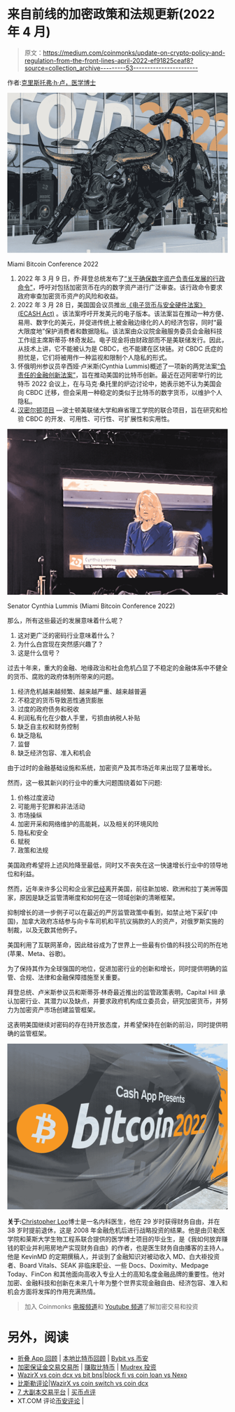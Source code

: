 # 来自前线的加密政策和法规更新(2022 年 4 月)

> 原文：<https://medium.com/coinmonks/update-on-crypto-policy-and-regulation-from-the-front-lines-april-2022-ef91825ceaf8?source=collection_archive---------53----------------------->

作者:[克里斯托弗·h·卢，医学博士](http://www.drchrisloomdphd.com)

![](img/28bcf3906222be52c5dbc6fb69f61b9b.png)

Miami Bitcoin Conference 2022

1.  2022 年 3 月 9 日，乔·拜登总统发布了[“关于确保数字资产负责任发展的行政命令”](https://www.whitehouse.gov/briefing-room/presidential-actions/2022/03/09/executive-order-on-ensuring-responsible-development-of-digital-assets/)，呼吁对包括加密货币在内的数字资产进行广泛审查。该行政命令要求政府审查加密货币资产的风险和收益。
2.  2022 年 3 月 28 日，美国国会议员推出[《电子货币与安全硬件法案》(ECASH Act)](https://ecashact.us/) 。该法案呼吁开发美元的电子版本。该法案旨在推动一种方便、易用、数字化的美元，并促进传统上被金融边缘化的人的经济包容，同时“最大限度地”保护消费者和数据隐私。该法案由众议院金融服务委员会金融科技工作组主席斯蒂芬·林奇发起。电子现金将由财政部而不是美联储发行。因此，从技术上讲，它不能被认为是 CBDC，也不能建在区块链。对 CBDC 氏症的担忧是，它们将被用作一种监视和限制个人隐私的形式。
3.  怀俄明州参议员辛西娅·卢米斯(Cynthia Lummis)概述了一项新的两党法案[“负责任的金融创新法案”](https://decrypt.co/94834/bill-bitcoin-senator-lummis-alter-capital-gains-landscape-crypto)，旨在推动美国的比特币创新。最近在迈阿密举行的比特币 2022 会议上，在与马克·桑托里的炉边讨论中，她表示她不认为美国会向 CBDC 迁移，但会采用一种稳定的类似于比特币的数字货币，以维护个人隐私。
4.  [汉密尔顿项目](https://www.bostonfed.org/publications/one-time-pubs/project-hamilton-phase-1-executive-summary.aspx) —波士顿美联储大学和麻省理工学院的联合项目，旨在研究和检验 CBDC 的开发、可用性、可行性、可扩展性和实用性。

![](img/0ef0b10a75dab5c43ff8be68f8aa4b25.png)

Senator Cynthia Lummis (Miami Bitcoin Conference 2022)

那么，所有这些最近的发展意味着什么呢？

1.  这对更广泛的密码行业意味着什么？
2.  为什么白宫现在突然感兴趣了？
3.  这是什么信号？

过去十年来，重大的金融、地缘政治和社会危机凸显了不稳定的金融体系中不健全的货币、腐败的政府体制所带来的问题。

1.  经济危机越来越频繁、越来越严重、越来越普遍
2.  不稳定的货币导致恶性通货膨胀
3.  过度的政府债务和税收
4.  利润私有化在少数人手里，亏损由纳税人补贴
5.  缺乏自主权和财务控制
6.  缺乏隐私
7.  监督
8.  缺乏经济包容、准入和机会

由于过时的金融基础设施和系统，加密资产及其市场近年来出现了显著增长。

然而，这一极其新兴的行业中的重大问题围绕着如下问题:

1.  价格过度波动
2.  可能用于犯罪和非法活动
3.  市场操纵
4.  加密开采和网络维护的高能耗，以及相关的环境风险
5.  隐私和安全
6.  赋税
7.  政策和法规

美国政府希望将上述风险降至最低，同时又不丧失在这一快速增长行业中的领导地位和利益。

然而，近年来许多公司和企业家[已经](https://thecryptobasic.com/2022/04/16/ripple-ceo-more-and-more-talent-and-investment-leaving-u-s-because-of-not-clearer-crypto-laws/)离开美国，前往新加坡、欧洲和拉丁美洲等国家，原因是缺乏监管清晰度和如何在这一领域创新的清晰框架。

抑制增长的进一步例子可以在最近的严厉监管政策中看到，如禁止地下采矿(中国)，加拿大政府冻结参与向卡车司机和平抗议捐款的人的资产，对俄罗斯实施的制裁，以及无数其他例子。

美国利用了互联网革命，因此硅谷成为了世界上一些最有价值的科技公司的所在地(苹果、Meta、谷歌)。

为了保持其作为全球强国的地位，促进加密行业的创新和增长，同时提供明确的监管、合规、法律和金融保障措施至关重要。

拜登总统、卢米斯参议员和斯蒂芬·林奇最近推出的监管政策表明，Capital Hill 承认加密行业、其潜力以及缺点，并要求政府机构成立委员会，研究加密货币，并努力为加密资产市场创建监管框架。

这表明美国继续对密码的存在持开放态度，并希望保持在创新的前沿，同时提供明确的监管框架。

![](img/1fb9c9993849b9073bd9f284e8066308.png)

**关于:**[Christopher Loo](http://www.drchrisloomdphd.com)博士是一名内科医生，他在 29 岁时获得财务自由，并在 38 岁时提前退休，这是 2008 年金融危机后进行战略投资的结果。他是由贝勒医学院和莱斯大学生物工程系联合提供的医学博士项目的毕业生，是《我如何放弃赚钱的职业并利用房地产实现财务自由》的作者，也是医生财务自由播客的主持人。他是 KevinMD 的定期撰稿人，并谈到了金融知识对被动收入 MD、白大褂投资者、Board Vitals、SEAK 非临床职业、一些 Docs、Doximity、Medpage Today、FinCon 和其他面向高收入专业人士的高知名度金融品牌的重要性。他对加密、金融科技和创新在未来几十年为整个世界实现金融自由、经济包容、准入和机会方面将发挥的作用充满热情。

> 加入 Coinmonks [电报频道](https://t.me/coincodecap)和 [Youtube 频道](https://www.youtube.com/c/coinmonks/videos)了解加密交易和投资

# 另外，阅读

*   [折叠 App 回顾](https://coincodecap.com/fold-app-review) | [本地比特币回顾](/coinmonks/localbitcoins-review-6cc001c6ed56) | [Bybit vs 币安](https://coincodecap.com/bybit-binance-moonxbt)
*   [加密保证金交易交易所](/coinmonks/crypto-margin-trading-exchanges-428b1f7ad108) | [赚取比特币](/coinmonks/earn-bitcoin-6e8bd3c592d9) | [Mudrex 投资](https://coincodecap.com/mudrex-invest-review-the-best-way-to-invest-in-crypto)
*   [WazirX vs coin dcx vs bit bns](/coinmonks/wazirx-vs-coindcx-vs-bitbns-149f4f19a2f1)|[block fi vs coin loan vs Nexo](/coinmonks/blockfi-vs-coinloan-vs-nexo-cb624635230d)
*   [比斯勒评论](https://coincodecap.com/bitsler-review)|[WazirX vs coin switch vs coin dcx](https://coincodecap.com/wazirx-vs-coinswitch-vs-coindcx)
*   [7 大副本交易平台](https://coincodecap.com/copy-trading-platforms) | [买币点评](https://coincodecap.com/buycoins-review)
*   XT.COM 评论[币安评论](https://coincodecap.com/profittradingapp-for-binance) |